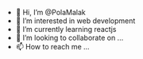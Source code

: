 - 👋 Hi, I’m @PolaMalak
- 👀 I’m interested in web development
- 🌱 I’m currently learning reactjs
- 💞️ I’m looking to collaborate on ... 
- 📫 How to reach me ...

<!---
PolaMalak/PolaMalak is a ✨ special ✨ repository because its `README.md` (this file) appears on your GitHub profile.
You can click the Preview link to take a look at your changes.
--->
